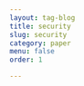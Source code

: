 ```yaml
---
layout: tag-blog
title: security
slug: security
category: paper
menu: false
order: 1

---
```


